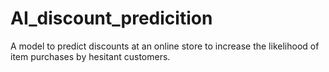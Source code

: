 # AI_discount_predicition
A model to predict discounts at an online store to increase the likelihood of item purchases by hesitant customers.